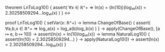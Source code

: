 theorem LnToLog10() {
  assert(
    ∀x ∈ ℝ^+ ⇒ ln(x) = (ln(10))(log₁₀(x)) = 2.30258509294...log₁₀(x)
  )
} ↔

proof LnToLog10() {
  setVar(x: ℝ^+) →
  lemma ChangeOfBase() {
    assert(
      ∀a,b,x ∈ ℝ^+ ⇒ log_a(x) = log_a(b)log_b(x)
    )
  } →
  apply(ChangeOfBase(), [a ↦ e, b ↦ 10]) →
  assert(ln(x) = ln(10)log₁₀(x)) →
  lemma NaturalLog10() {
    assert(ln(10) = 2.30258509294...)
  } →
  apply(NaturalLog10()) →
  assert(ln(x) = 2.30258509294...log₁₀(x))
}